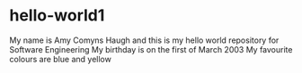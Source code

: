 # hello-world1
My name is Amy Comyns Haugh and this is my hello world repository for Software Engineering
My birthday is on the first of March 2003
My favourite colours are blue and yellow

